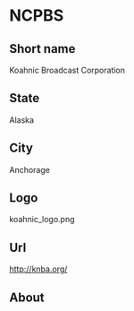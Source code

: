 # NCPBS

## Short name

Koahnic Broadcast Corporation

## State

Alaska

## City

Anchorage

## Logo

koahnic\_logo.png

## Url

http://knba.org/

## About
